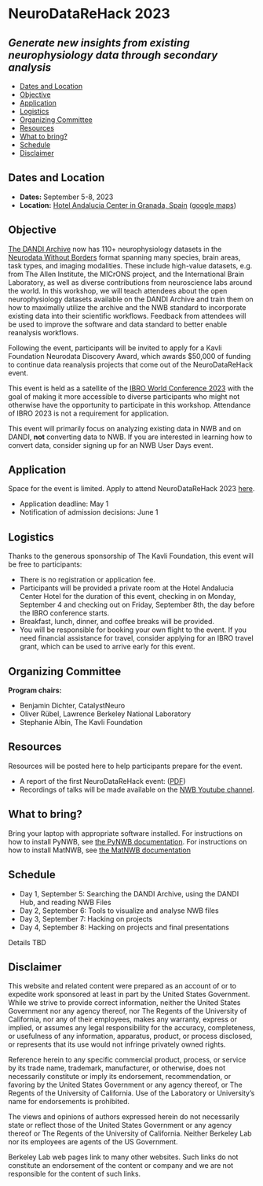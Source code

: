 # NeuroDataReHack 2023
## *Generate new insights from existing neurophysiology data through secondary analysis*

* [Dates and Location](#dates-and-location)
* [Objective](#objective)
* [Application](#application)
* [Logistics](#logistics)
* [Organizing Committee](#organizing-committee)
* [Resources](#resources)
* [What to bring?](#what-to-bring)
* [Schedule](#schedule)
* [Disclaimer](#disclaimer)

## Dates and Location

- **Dates:** September 5-8, 2023
- **Location:** [Hotel Andalucia Center in Granada, Spain](https://www.hotelescenter.es/en/hotel-andalucia-center-granada/)
  ([google maps](https://goo.gl/maps/rufpp3g39Aefnj289))

## Objective
[The DANDI Archive](http://dandiarchive.org) now has 110+ neurophysiology datasets in the 
[Neurodata Without Borders](http://nwb.org) format  spanning many species, brain  areas, task types, and imaging 
modalities. These include high-value datasets, e.g. from The Allen Institute, the MICrONS project, and the 
International Brain Laboratory, as well as diverse contributions from neuroscience labs around the world. In this 
workshop, we will teach attendees about the open neurophysiology datasets available on the DANDI Archive and train 
them on how to maximally utilize the archive and the NWB standard to incorporate existing data into their scientific 
workflows. Feedback from attendees will be used to improve the software and data standard to better enable 
reanalysis workflows.

Following the event, participants will be invited to apply for a Kavli Foundation Neurodata Discovery Award, which 
awards $50,000 of funding to continue data reanalysis projects that come out of the NeuroDataReHack event.

This event is held as a satellite of the [IBRO World Conference 2023](http://ibro2023.org) with the goal of making 
it more accessible to diverse participants who might not otherwise have the opportunity to participate in this
workshop. Attendance of IBRO 2023 is not a requirement for application.

This event will primarily focus on analyzing existing data in NWB and on DANDI, **not** converting data to NWB. If 
you are interested in learning how to convert data, consider signing up for an NWB User Days event.

## Application

Space for the event is limited. Apply to attend NeuroDataReHack 2023 [here](https://forms.gle/akaThWFBJrv7udev9). 

* Application deadline: May 1
* Notification of admission decisions: June 1

## Logistics

Thanks to the generous sponsorship of The Kavli Foundation, this event will be free to participants:
* There is no registration or application fee.
* Participants will be provided a private room at the Hotel Andalucia Center Hotel for the duration of this event, 
  checking in on Monday, September 4 and checking out on Friday, September 8th, the day before the IBRO conference 
  starts.
* Breakfast, lunch, dinner, and coffee breaks will be provided.
* You will be responsible for booking your own flight to the event. If you need financial assistance for travel, 
  consider applying for an IBRO travel grant, which can be used to arrive early for this event.

## Organizing Committee

**Program chairs:**
* Benjamin Dichter, CatalystNeuro
* Oliver Rübel, Lawrence Berkeley National Laboratory
* Stephanie Albin, The Kavli Foundation

## Resources

Resources will be posted here to help participants prepare for the event.

* A report of the first NeuroDataReHack event: ([PDF](../HCK14_2022_Seattle_RH/report/Report_Neurodata_Rehack_v2.pdf))
* Recordings of talks will be made available on the [NWB Youtube channel](https://www.youtube.com/channel/UCfD_mU-EFz135a9TpNFJP5A).

## What to bring?

Bring your laptop with appropriate software installed. For instructions on how to install PyNWB, see [the PyNWB 
documentation](http://pynwb.readthedocs.io/en/latest/getting_started.html#installation). For instructions on how to 
install MatNWB, see [the MatNWB documentation](https://github.com/NeurodataWithoutBorders/matnwb/blob/master/README.md)

## Schedule

* Day 1, September 5: Searching the DANDI Archive, using the DANDI Hub, and reading NWB Files
* Day 2, September 6: Tools to visualize and analyse NWB files
* Day 3, September 7: Hacking on projects
* Day 4, September 8: Hacking on projects and final presentations

Details TBD

## Disclaimer

This website and related content were prepared as an account of or to expedite work sponsored at least in part by 
the United States Government. While we strive to provide correct information, neither the United States Government 
nor any agency thereof, nor The Regents of the University of California, nor any of their employees, makes any 
warranty, express or implied, or assumes any legal responsibility for the accuracy, completeness, or usefulness of 
any information, apparatus, product, or process disclosed, or represents that its use would not infringe privately 
owned rights.

Reference herein to any specific commercial product, process, or service by its trade name, trademark, manufacturer, 
or otherwise, does not necessarily constitute or imply its endorsement, recommendation, or favoring by the United 
States Government or any agency thereof, or The Regents of the University of California.  Use of the Laboratory or 
University’s name for endorsements is prohibited.

The views and opinions of authors expressed herein do not necessarily state or reflect those of the United States 
Government or any agency thereof or The Regents of the University of California.  Neither Berkeley Lab nor its 
employees are agents of the US Government.

Berkeley Lab web pages link to many other websites.  Such links do not constitute an endorsement of the content or 
company and we are not responsible for the content of such links.
